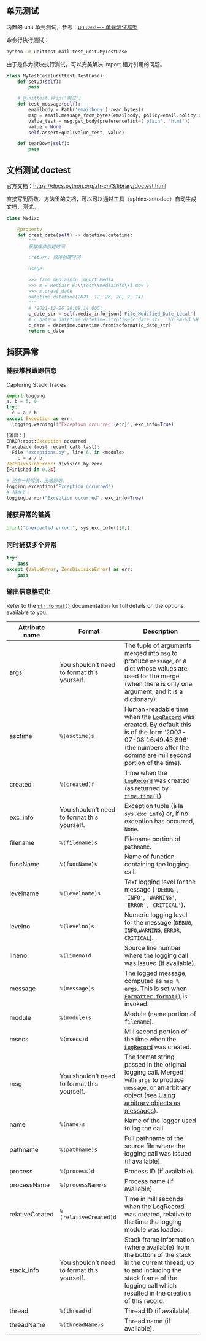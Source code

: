 ## 单元测试

内置的 unit 单元测试，参考：[unittest--- 单元测试框架](https://docs.python.org/zh-cn/3/library/unittest.html#module-unittest)

命令行执行测试：

```sh
python -m unittest mail.test_unit.MyTestCase
```

由于是作为模块执行测试，可以完美解决 import 相对引用的问题。

```python
class MyTestCase(unittest.TestCase):
    def setUp(self):
        pass

    # @unittest.skip('跳过')
    def test_message(self):
        emailbody = Path('emailbody').read_bytes()
        msg = email.message_from_bytes(emailbody, policy=email.policy.default)
        value_test = msg.get_body(preferencelist=('plain', 'html'))
        value = None
        self.assertEqual(value_test, value)

    def tearDown(self):
        pass
```

## 文档测试 doctest

官方文档：<https://docs.python.org/zh-cn/3/library/doctest.html>

直接写到函数、方法里的文档，可以可以通过工具（sphinx-autodoc）自动生成文档、测试。

```python
class Media:

    @property
    def creat_date(self) -> datetime.datetime:
        """
        获取媒体创建时间

        :return: 媒体创建时间

        Usage:

        >>> from mediainfo import Media
        >>> m = Media(r'E:\\test\\mediainfo\\1.mov')
        >>> m.creat_date
        datetime.datetime(2021, 12, 26, 20, 9, 14)
        """
        # '2021-12-26 20:09:14.000'
        c_date_str = self.media_info_json['File_Modified_Date_Local']
        # c_date = datetime.datetime.strptime(c_date_str, '%Y-%m-%d %H:%M:%S.%f')
        c_date = datetime.datetime.fromisoformat(c_date_str)
        return c_date
```

## 捕获异常

### 捕获堆栈跟踪信息

 Capturing Stack Traces

```python
import logging
a, b = 5, 0
try:
  c = a / b
except Exception as err:
  logging.warning(f"Exception occurred:{err}", exc_info=True)

[输出：]
ERROR:root:Exception occurred
Traceback (most recent call last):
  File "exceptions.py", line 6, in <module>
    c = a / b
ZeroDivisionError: division by zero
[Finished in 0.2s]

# 还有一种写法，没啥卵用。
logging.exception("Exception occurred")
# 相当于：
logging.error("Exception occurred", exc_info=True)
```

### 捕获异常的基类

```python
print("Unexpected error:", sys.exc_info()[0])
```

### 同时捕获多个异常

```python
try:
    pass
except (ValueError, ZeroDivisionError) as err:
    pass
```

### 输出信息格式化

Refer to the [`str.format()`](https://docs.python.org/3/library/stdtypes.html#str.format) documentation for full details on the options available to you.

| Attribute name  | Format                                      | Description                                                  |
| --------------- | ------------------------------------------- | ------------------------------------------------------------ |
| args            | You shouldn’t need to format this yourself. | The tuple of arguments merged into `msg` to produce `message`, or a dict whose values are used for the merge (when there is only one argument, and it is a dictionary). |
| asctime         | `%(asctime)s`                               | Human-readable time when the [`LogRecord`](https://docs.python.org/3/library/logging.html?highlight=logging#logging.LogRecord) was created. By default this is of the form ‘2003-07-08 16:49:45,896’ (the numbers after the comma are millisecond portion of the time). |
| created         | `%(created)f`                               | Time when the [`LogRecord`](https://docs.python.org/3/library/logging.html?highlight=logging#logging.LogRecord) was created (as returned by [`time.time()`](https://docs.python.org/3/library/time.html#time.time)). |
| exc_info        | You shouldn’t need to format this yourself. | Exception tuple (à la `sys.exc_info`) or, if no exception has occurred, `None`. |
| filename        | `%(filename)s`                              | Filename portion of `pathname`.                              |
| funcName        | `%(funcName)s`                              | Name of function containing the logging call.                |
| levelname       | `%(levelname)s`                             | Text logging level for the message (`'DEBUG'`, `'INFO'`, `'WARNING'`, `'ERROR'`, `'CRITICAL'`). |
| levelno         | `%(levelno)s`                               | Numeric logging level for the message (`DEBUG`, `INFO`,`WARNING`, `ERROR`, `CRITICAL`). |
| lineno          | `%(lineno)d`                                | Source line number where the logging call was issued (if available). |
| message         | `%(message)s`                               | The logged message, computed as `msg % args`. This is set when [`Formatter.format()`](https://docs.python.org/3/library/logging.html?highlight=logging#logging.Formatter.format) is invoked. |
| module          | `%(module)s`                                | Module (name portion of `filename`).                         |
| msecs           | `%(msecs)d`                                 | Millisecond portion of the time when the [`LogRecord`](https://docs.python.org/3/library/logging.html?highlight=logging#logging.LogRecord) was created. |
| msg             | You shouldn’t need to format this yourself. | The format string passed in the original logging call. Merged with `args` to produce `message`, or an arbitrary object (see [Using arbitrary objects as messages](https://docs.python.org/3/howto/logging.html#arbitrary-object-messages)). |
| name            | `%(name)s`                                  | Name of the logger used to log the call.                     |
| pathname        | `%(pathname)s`                              | Full pathname of the source file where the logging call was issued (if available). |
| process         | `%(process)d`                               | Process ID (if available).                                   |
| processName     | `%(processName)s`                           | Process name (if available).                                 |
| relativeCreated | `%(relativeCreated)d`                       | Time in milliseconds when the LogRecord was created, relative to the time the logging module was loaded. |
| stack_info      | You shouldn’t need to format this yourself. | Stack frame information (where available) from the bottom of the stack in the current thread, up to and including the stack frame of the logging call which resulted in the creation of this record. |
| thread          | `%(thread)d`                                | Thread ID (if available).                                    |
| threadName      | `%(threadName)s`                            | Thread name (if available).                                  |
